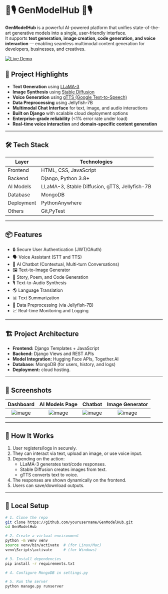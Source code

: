 # 🤖🎙️ GenModelHub 🤖🎙️

**GenModelHub** is a powerful AI-powered platform that unifies state-of-the-art generative models into a single, user-friendly interface.  
It supports **text generation, image creation, code generation, and voice interaction** — enabling seamless multimodal content generation for developers, businesses, and creatives.

[![Live Demo](https://img.shields.io/badge/Live-Visit%20GenModelHub-brightgreen?style=for-the-badge&logo=python)](https://genmodelhubgenai.pythonanywhere.com)

## 🚀 Project Highlights
- **Text Generation** using [LLaMA-3](https://llama.meta.com/)
- **Image Synthesis** using [Stable Diffusion](https://stability.ai/)
- **Voice Generation** using [gTTS (Google Text-to-Speech)](https://pypi.org/project/gTTS/)
- **Data Preprocessing** using Jellyfish-7B
- **Multimodal Chat Interface** for text, image, and audio interactions
- **Built on Django** with scalable cloud deployment options
- **Enterprise-grade reliability** (<1% error rate under load)
- **Real-time voice interaction** and **domain-specific content generation**

---

## 🛠️ Tech Stack

| Layer         | Technologies |
|---------------|--------------|
| Frontend      | HTML, CSS, JavaScript |
| Backend       | Django, Python 3.8+ |
| AI Models     | LLaMA-3, Stable Diffusion, gTTS, Jellyfish-7B |
| Database      | MongoDB |
| Deployment    | PythonAnywhere |
| Others        | Git,PyTest |

---

## 📦 Features

- 🔒 Secure User Authentication (JWT/OAuth)
- 🗣️ Voice Assistant (STT and TTS)
- 🤖 AI Chatbot (Contextual, Multi-turn Conversations)
- 🖼️ Text-to-Image Generator
- 📜 Story, Poem, and Code Generation
- 🎙️ Text-to-Audio Synthesis
- 🌎 Language Translation
- 📊 Text Summarization
- 🧹 Data Preprocessing (via Jellyfish-7B)
- 📈 Real-time Monitoring and Logging

---

## 🏗️ Project Architecture

- **Frontend:** Django Templates + JavaScript 
- **Backend:** Django Views and REST APIs
- **Model Integration:** Hugging Face APIs, Together.AI 
- **Database:** MongoDB (for users, history, and logs)
- **Deployment:** cloud hosting.

---

## 📸 Screenshots

| Dashboard                                                                                | AI Models Page                                                                           | Chatbot                                                                                  | Image Generator |
|:---------:                                                                               |:--------------:                                                                          |:-------:                                                                                 |:---------------:|
| ![image](https://github.com/user-attachments/assets/3d33a1f2-c995-4fd9-b830-b41f401913ed)| ![image](https://github.com/user-attachments/assets/3130fbf6-d8b9-491a-9132-8ca72a86d8fd)| ![image](https://github.com/user-attachments/assets/95a7c69d-d544-4124-9079-24d253d7b83f)| ![image](https://github.com/user-attachments/assets/318c66ea-f229-4bea-be77-9b8e3a6f2cd8)|

---

## 🧠 How It Works

1. User registers/logs in securely.
2. They can interact via text, upload an image, or use voice input.
3. Depending on the action:
   - LLaMA-3 generates text/code responses.
   - Stable Diffusion creates images from text.
   - gTTS converts text to voice.
4. The responses are shown dynamically on the frontend.
5. Users can save/download outputs.

---

## 🚀 Local Setup

```bash
# 1. Clone the repo
git clone https://github.com/yourusername/GenModelHub.git
cd GenModelHub

# 2. Create a virtual environment
python -m venv venv
source venv/bin/activate  # (for Linux/Mac)
venv\Scripts\activate     # (for Windows)

# 3. Install dependencies
pip install -r requirements.txt

# 4. Configure MongoDB in settings.py

# 5. Run the server
python manage.py runserver
